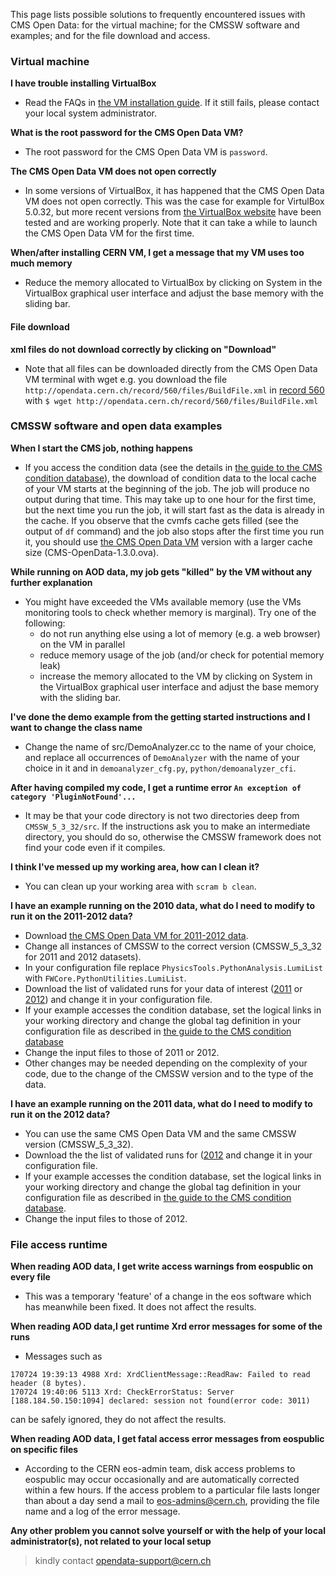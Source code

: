 This page lists possible solutions to frequently encountered issues with CMS Open Data: for the virtual machine; for the CMSSW software and examples; and for the file download and access.

### Virtual machine

**I have trouble installing VirtualBox**
- Read the FAQs in [the VM installation guide](/docs/cms-2011-virtual-machines-how-to-install#issue). If it still fails, please contact your local system administrator.

**What is the root password for the CMS Open Data VM?**
- The root password for the CMS Open Data VM is `password`.

**The CMS Open Data VM does not open correctly**
- In some versions of VirtualBox, it has happened that the CMS Open Data VM does not open correctly. This was the case for example for VirtulBox 5.0.32, but more recent versions from [the VirtualBox website](https://www.virtualbox.org/wiki/Downloads) have been tested and are working properly. Note that it can take a while to launch the CMS Open Data VM for the first time.

**When/after installing CERN VM, I get a message that my VM uses too much memory**
- Reduce the memory allocated to VirtualBox by clicking on System in the VirtualBox graphical user interface and adjust the base memory with the sliding bar.

#### File download

**xml files do not download correctly by clicking on "Download"** 
- Note that all files can be downloaded directly from the CMS Open Data VM terminal with wget e.g. you download the file `http://opendata.cern.ch/record/560/files/BuildFile.xml` in [record 560](/record/560) with
`$ wget http://opendata.cern.ch/record/560/files/BuildFile.xml`

### CMSSW software and open data examples

**When I start the CMS job, nothing happens**
- If you access the condition data (see the details in [the guide to the CMS condition database](/doc/cms-guide-to-the-cms-condition-database)), the download of condition data to the local cache of your VM starts at the beginning of the job. The job will produce no output during that time. This may take up to one hour for the first time, but the next time you run the job, it will start fast as the data is already in the cache. If you observe that the cvmfs cache gets filled (see the output of `df` command) and the job also stops after the first time you run it, you should use [the CMS Open Data VM](/record/252) version with a larger cache size (CMS-OpenData-1.3.0.ova).

**While running on AOD data, my job gets "killed" by the VM without any further explanation**
- You might have exceeded the VMs available memory (use the VMs monitoring tools to check whether memory is marginal). Try one of the following:
  - do not run anything else using a lot of memory (e.g. a web browser) on the VM in parallel
  - reduce memory usage of the job (and/or check for potential memory leak)
  - increase the memory allocated to the VM by clicking on System in the VirtualBox graphical user interface and adjust the base memory with the sliding bar.
 
 **I've done the demo example from the getting started instructions and I want to change the class name**
 - Change the name of src/DemoAnalyzer.cc to the name of your choice, and replace all occurrences of `DemoAnalyzer` with the name of your choice in it and in `demoanalyzer_cfg.py`, `python/demoanalyzer_cfi`.
 
**After having compiled my code, I get a runtime error `An exception of category 'PluginNotFound'...`**
 - It may be that your code directory is not two directories deep from `CMSSW_5_3_32/src`. If the instructions ask you to make an intermediate directory, you should do so, otherwise the CMSSW framework does not find your code even if it compiles.
 
**I think I've messed up my working area, how can I clean it?**
 - You can clean up your working area with `scram b clean`.
 
**I have an example running on the 2010 data, what do I need to modify to run it on the 2011-2012 data?**
- Download [the CMS Open Data VM for 2011-2012 data](/record/252).
- Change all instances of CMSSW to the correct version (CMSSW_5_3_32 for 2011 and 2012 datasets).
- In your configuration file replace `PhysicsTools.PythonAnalysis.LumiList` with `FWCore.PythonUtilities.LumiList`.
- Download the list of validated runs for your data of interest ([2011](/record/1001) or [2012](/record/1002)) and change it in your configuration file.
- If your example accesses the condition database, set the logical links in your working directory and change the global tag definition in your configuration file as described in [the guide to the CMS condition database](/doc/cms-guide-to-the-cms-condition-database)
- Change the input files to those of 2011 or 2012.
- Other changes may be needed depending on the complexity of your code, due to the change of the CMSSW version and to the type of the data.

**I have an example running on the 2011 data, what do I need to modify to run it on the 2012 data?**
- You can use the same CMS Open Data VM and the same CMSSW version (CMSSW_5_3_32).
- Download the the list of validated runs for ([2012](/record/1002) and change it in your configuration file.
- If your example accesses the condition database, set the logical links in your working directory and change the global tag definition in your configuration file as described in [the guide to the CMS condition database](/doc/cms-guide-to-the-cms-condition-database).
- Change the input files to those of 2012.


### File access runtime

**When reading AOD data, I get write access warnings from eospublic on every file**
- This was a temporary 'feature' of a change in the eos software which has meanwhile been fixed. It does not affect the results.

**When reading AOD data,I get runtime Xrd error messages for some of the runs**
- Messages such as 
```
170724 19:39:13 4988 Xrd: XrdClientMessage::ReadRaw: Failed to read header (8 bytes).
170724 19:40:06 5113 Xrd: CheckErrorStatus: Server [188.184.50.150:1094] declared: session not found(error code: 3011)
```
can be safely ignored, they do not affect the results.

**When reading AOD data, I get fatal access error messages from eospublic on specific files**
- According to the CERN eos-admin team, disk access problems to eospublic may occur occasionally and are automatically corrected within a few hours. If the access problem to a particular file lasts longer than about a day send a mail to [eos-admins@cern.ch](mailto://eos-admins@cern.ch), providing the file name and a log of the error message.


**Any other problem you cannot solve yourself or with the help of your local administrator(s), not related to your local setup**

> kindly contact [opendata-support@cern.ch](mailto://opendata-support@cern.ch)

